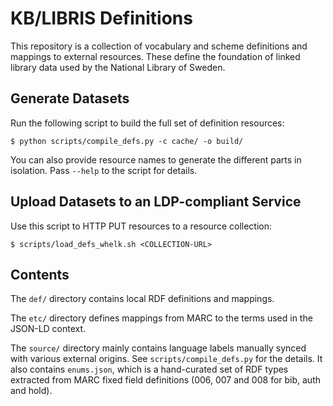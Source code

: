 # KB/LIBRIS Definitions

This repository is a collection of vocabulary and scheme definitions and
mappings to external resources. These define the foundation of linked library
data used by the National Library of Sweden.

## Generate Datasets

Run the following script to build the full set of definition resources:

    $ python scripts/compile_defs.py -c cache/ -o build/

You can also provide resource names to generate the different parts in
isolation. Pass `--help` to the script for details.

## Upload Datasets to an LDP-compliant Service

Use this script to HTTP PUT resources to a resource collection:

    $ scripts/load_defs_whelk.sh <COLLECTION-URL>

## Contents

The `def/` directory contains local RDF definitions and mappings.

The `etc/` directory defines mappings from MARC to the terms used in the JSON-LD
context.

The `source/` directory mainly contains language labels manually synced with
various external origins. See `scripts/compile_defs.py` for the details. It
also contains `enums.json`, which is a hand-curated set of RDF types extracted
from MARC fixed field definitions (006, 007 and 008 for bib, auth and hold).

